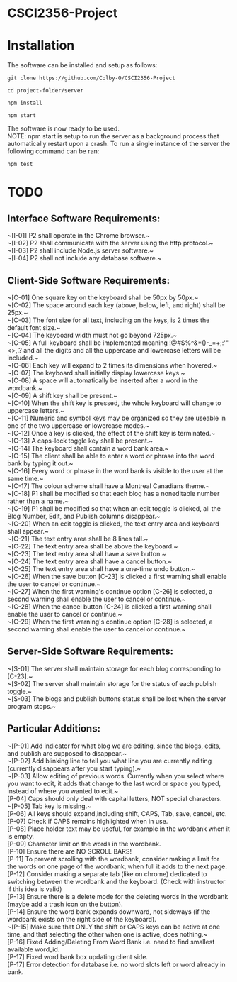 # CSCI2356-Project

# Installation

The software can be installed and setup as follows:

```
git clone https://github.com/Colby-O/CSCI2356-Project
```

```
cd project-folder/server
```

```
npm install
```

```
npm start
```

The software is now ready to be used. <br>
NOTE: npm start is setup to run the server as a background process that automatically restart upon a crash. To run a single instance of the server the following command can be ran:

```
npm test
```

# TODO

## Interface Software Requirements:

~[I-01] P2 shall operate in the Chrome browser.~ <br>
~[I-02] P2 shall communicate with the server using the http protocol.~ <br>
~[I-03] P2 shall include Node.js server software.~ <br>
~[I-04] P2 shall not include any database software.~ <br>

## Client-Side Software Requirements:

~[C-01] One square key on the keyboard shall be 50px by 50px.~ <br>
~[C-02] The space around each key (above, below, left, and right) shall be 25px.~ <br>
~[C-03] The font size for all text, including on the keys, is 2 times the default font size.~ <br>
~[C-04] The keyboard width must not go beyond 725px.~ <br>
~[C-05] A full keyboard shall be implemented meaning !@#$%^&\*()-\_=+;:'"<>,.? and all the digits and all the uppercase and lowercase letters will be included.~ <br>
~[C-06] Each key will expand to 2 times its dimensions when hovered.~ <br>
~[C-07] The keyboard shall initially display lowercase keys.~ <br>
~[C-08] A space will automatically be inserted after a word in the wordbank.~ <br>
~[C-09] A shift key shall be present.~ <br>
~[C-10] When the shift key is pressed, the whole keyboard will change to uppercase letters.~ <br>
~[C-11] Numeric and symbol keys may be organized so they are useable in one of the two uppercase or lowercase modes.~ <br>
~[C-12] Once a key is clicked, the effect of the shift key is terminated.~ <br>
~[C-13] A caps-lock toggle key shall be present.~ <br>
~[C-14] The keyboard shall contain a word bank area.~ <br>
~[C-15] The client shall be able to enter a word or phrase into the word bank by typing it out.~ <br>
~[C-16] Every word or phrase in the word bank is visible to the user at the same time.~ <br>
~[C-17] The colour scheme shall have a Montreal Canadians theme.~ <br>
~[C-18] P1 shall be modified so that each blog has a noneditable number rather than a name.~ <br>
~[C-19] P1 shall be modified so that when an edit toggle is clicked, all the Blog Number, Edit, and Publish columns disappear.~ <br>
~[C-20] When an edit toggle is clicked, the text entry area and keyboard shall appear.~ <br>
~[C-21] The text entry area shall be 8 lines tall.~ <br>
~[C-22] The text entry area shall be above the keyboard.~ <br>
~[C-23] The text entry area shall have a save button.~ <br>
~[C-24] The text entry area shall have a cancel button.~ <br>
~[C-25] The text entry area shall have a one-time undo button.~ <br>
~[C-26] When the save button [C-23] is clicked a first warning shall enable the user to cancel or continue.~ <br>
~[C-27] When the first warning's continue option [C-26] is selected, a second warning shall enable the user to cancel or continue.~ <br>
~[C-28] When the cancel button [C-24] is clicked a first warning shall enable the user to cancel or continue.~ <br>
~[C-29] When the first warning's continue option [C-28] is selected, a second warning shall enable the user to cancel or continue.~ <br>

## Server-Side Software Requirements:

~[S-01] The server shall maintain storage for each blog corresponding to [C-23].~ <br>
~[S-02] The server shall maintain storage for the status of each publish toggle.~ <br>
~[S-03] The blogs and publish buttons status shall be lost when the server program stops.~ <br>

## Particular Additions:

~[P-01] Add indicator for what blog we are editing, since the blogs, edits, and publish are supposed to disappear.~ <br>
~[P-02] Add blinking line to tell you what line you are currently editing (currently disappears after you start typing).~ <br>
~[P-03] Allow editing of previous words. Currently when you select where you want to edit, it adds that change to the last word or space you typed, instead of where you wanted to edit.~ <br>
[P-04] Caps should only deal with capital letters, NOT special characters. <br>
~[P-05] Tab key is missing.~ <br>
[P-06] All keys should expand,including shift, CAPS, Tab, save, cancel, etc. <br>
[P-07] Check if CAPS remains highlighted when in use. <br>
[P-08] Place holder text may be useful, for example in the wordbank when it is empty. <br>
[P-09] Character limit on the words in the wordbank. <br>
[P-10] Ensure there are NO SCROLL BARS! <br>
[P-11] To prevent scrolling with the wordbank, consider making a limit for the words on one page of the wordbank, when full it adds to the next page. <br>
[P-12] Consider making a separate tab (like on chrome) dedicated to switching between the wordbank and the keyboard. (Check with instructor if this idea is valid) <br>
[P-13] Ensure there is a delete mode for the deleting words in the wordbank (maybe add a trash icon on the button). <br>
[P-14] Ensure the word bank expands downward, not sideways (if the wordbank exists on the right side of the keyboard). <br>
~[P-15] Make sure that ONLY the shift or CAPS keys can be active at one time, and that selecting the other when one is active, does nothing.~ <br>
[P-16] Fixed Adding/Deleting From Word Bank i.e. need to find smallest available word_id. <br>
[P-17] Fixed word bank box updating client side. <br>
[P-17] Error detection for database i.e. no word slots left or word already in bank. <br>
